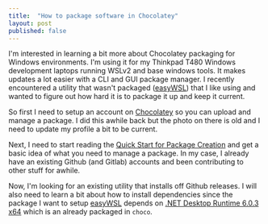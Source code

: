 ```yaml
---
title:  "How to package software in Chocolatey"
layout: post
published: false
---
```


I'm interested in learning a bit more about Chocolatey packaging for Windows environments. I'm using it for my Thinkpad T480 Windows development laptops running WSLv2 and base windows tools. It makes updates a lot easier with a CLI and GUI package manager. I recently encountered a utility that wasn't packaged ([easyWSL](https://github.com/redcode-labs/easyWSL)) that I like using and wanted to figure out how hard it is to package it up and keep it current.

<!-- excerpt-end -->

So first I need to setup an account on [Chocolatey](https://community.chocolatey.org/) so you can upload and manage a package. I did this awhile back but the photo on there is old and I need to update my profile a bit to be current.

Next, I need to start reading the [Quick Start for Package Creation](https://docs.chocolatey.org/en-us/create/create-packages-quick-start/) and get a basic idea of what you need to manage a package. In my case, I already have an existing Github (and Gitlab) accounts and been contributing to other stuff for awhile.

Now, I'm looking for an existing utility that installs off Github releases. I will also need to learn a bit about how to install dependencies since the package I want to setup [easyWSL](https://github.com/redcode-labs/easyWSL) depends on [.NET Desktop Runtime 6.0.3 x64](https://community.chocolatey.org/packages/dotnet-6.0-desktopruntime) which is an already packaged in ```choco```.
